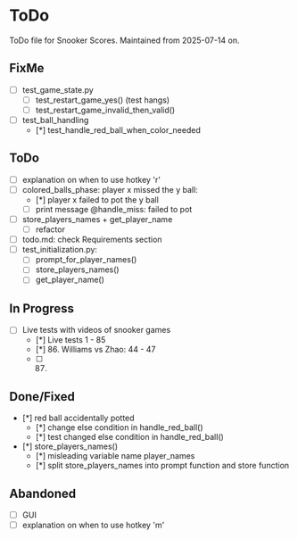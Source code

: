 # ToDo
ToDo file for Snooker Scores. Maintained from 2025-07-14 on.

## FixMe
- [ ] test_game_state.py
    - [ ] test_restart_game_yes() (test hangs)
    - [ ] test_restart_game_invalid_then_valid()
- [ ] test_ball_handling
    - [*] test_handle_red_ball_when_color_needed

## ToDo
- [ ] explanation on when to use hotkey 'r'
- [ ] colored_balls_phase: player x missed the y ball:
    - [*] player x failed to pot the y ball
    - [ ] print message @handle_miss: failed to pot
- [ ] store_players_names + get_player_name
    - [ ] refactor
- [ ] todo.md: check Requirements section
- [ ] test_initialization.py:
    - [ ] prompt_for_player_names()
    - [ ] store_players_names()
    - [ ] get_player_name()

## In Progress
- [ ] Live tests with videos of snooker games
    - [*] Live tests 1 - 85
    - [*] 86. Williams vs Zhao: 44 - 47
    - [ ] 87. 

## Done/Fixed
- [*] red ball accidentally potted
    - [*] change else condition in handle_red_ball()
    - [*] test changed else condition in handle_red_ball()
- [*] store_players_names()
    - [*] misleading variable name player_names
    - [*] split store_players_names into prompt function and store function

## Abandoned
- [ ] GUI
- [ ] explanation on when to use hotkey 'm'
